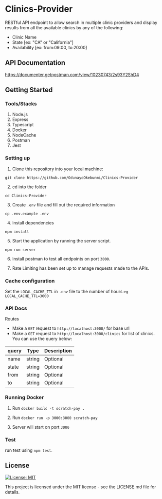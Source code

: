 # Clinics-Provider
RESTful API endpoint to allow search in multiple clinic providers and display results from all the available clinics by any of the following:
- Clinic Name
- State [ex: "CA" or "California"]
- Availability [ex: from:09:00, to:20:00]



## API Documentation
https://documenter.getpostman.com/view/10230743/2s93Y2ShD4



## Getting Started

### Tools/Stacks
1. Node.js
2. Express
4. Typescript
5. Docker
6. NodeCache
7. Postman
8. Jest


### Setting up
1. Clone this repository into your local machine:
```
git clone https://github.com/OdunayoOkebunmi/Clinics-Provider
```
2. cd into the folder
```
cd Clinics-Provider
```

3. Create `.env` file and fill out the required information 
```
cp .env.example .env
```
4. Install dependencies

```
npm install
```
5. Start the application by running the server script.

```
npm run server
```

6. Install postman to test all endpoints on port `3000`.

7. Rate Limiting has been set up to manage requests made to the APIs.

### Cache configuration
Set the `LOCAL_CACHE_TTL` in `.env` file to the number of hours `eg  LOCAL_CACHE_TTL=3600`

### API Docs
Routes
- Make a `GET` request to `http://localhost:3000/` for base url
-  Make a `GET` request to `http://localhost:3000/clinics` for list of clinics. You can use the query below:

| query  | Type |Description |
| ------------- | ------------- |------------- |
| name  | string  | Optional  |
| state	  | string  |Optional  |
| from	  | string  |Optional  |
| to	  | string  |Optional  |


### Running Docker

1. Run `docker build -t scratch-pay .`

2. Run `docker run -p 3000:3000 scratch-pay`

3. Server will start on port `3000`

### Test
run test using ```npm test```.

## License
[![License: MIT](https://img.shields.io/badge/License-MIT-yellow.svg)](https://opensource.org/licenses/MIT)

This project is licensed under the MIT license - see the LICENSE.md file for details.
